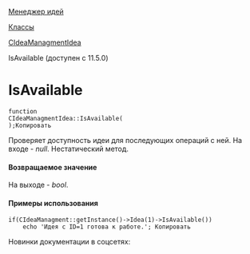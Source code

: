[Менеджер идей](/api_help/ideamanagment/index.php)

[Классы](/api_help/ideamanagment/reference/index.php)

[CIdeaManagmentIdea](/api_help/ideamanagment/reference/cideamanagmentidea/index.php)

IsAvailable (доступен с 11.5.0)

IsAvailable
===========

```
function
CIdeaManagmentIdea::IsAvailable(
);Копировать
```

Проверяет доступность идеи для последующих операций с ней. На входе - *null*. Нестатический метод.

#### Возвращаемое значение

На выходе - *bool*.

#### Примеры использования

```
if(CIdeaManagment::getInstance()->Idea(1)->IsAvailable())
	echo 'Идея с ID=1 готова к работе.'; Копировать
```

Новинки документации в соцсетях: